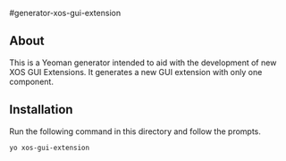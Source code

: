 #generator-xos-gui-extension

## About
This is a Yeoman generator intended to aid with the development of new XOS GUI Extensions. It generates a new GUI extension
with only one component. 

## Installation
Run the following command in this directory and follow the prompts.
```
yo xos-gui-extension
```  